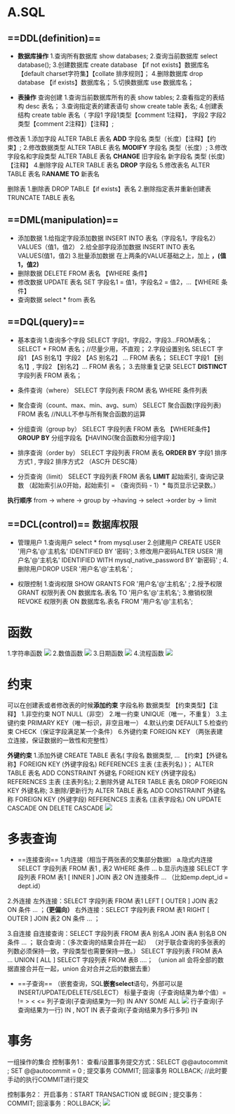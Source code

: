 # A.SQL
## ==DDL(definition)==
- **数据库操作**
1.查询所有数据库  show databases; 
2.查询当前数据库  select database();
3.创建数据库  create database 【if not exists】数据库名【default charset字符集】【collate 排序规则】；
4.删除数据库 drop database 【if exists】数据库名；
5.切换数据库 use 数据库名；

-  **表操作**
查询创建
1.查询当前数据库所有的表 show tables;
2.查看指定的表结构  desc 表名；
3.查询指定表的建表语句 show create table 表名;
4.创建表结构 create table 表名（
      字段1 字段1类型【comment 1注释】，
      字段2 字段2类型【comment 2注释】）【注释】;

修改表
1.添加字段 ALTER TABLE 表名 **ADD** 字段名 类型（长度）【注释】【约束】;
2.修改数据类型 ALTER TABLE 表名 **MODIFY** 字段名 类型（长度）;
3.修改字段名和字段类型 ALTER TABLE 表名 **CHANGE** 旧字段名 新字段名 类型 (长度)【注释】
4.删除字段 ALTER TABLE 表名 **DROP** 字段名
5.修改表名 ALTER TABLE 表名 R**ANAME TO** 新表名

删除表
1.删除表 DROP TABLE【if exists】表名
2.删除指定表并重新创建表 TRUNCATE TABLE 表名

## ==DML(manipulation)==
- 添加数据
1.给指定字段添加数据 INSERT INTO 表名（字段名1，字段名2）VALUES（值1，值2）
2.给全部字段添加数据 INSERT INTO 表名 VALUES(值1，值2)
3.批量添加数据 在上两条的VALUE基础之上，加上 **，(值1，值2)**
- 删除数据
DELETE FROM 表名 【WHERE 条件】
- 修改数据
UPDATE 表名 SET 字段名1 = 值1，字段名2 = 值2，...【WHERE 条件】
- 查询数据
select * from 表名

## ==DQL(query)==
- 基本查询
1.查询多个字段 SELECT 字段1，字段2，字段3...FROM表名；
               SELECT * FROM 表名；//尽量少用，不直观；
2.字段设置别名  SELECT 字段1 【AS 别名1】字段2 【AS 别名2】 ... FROM 表名；
              SELECT 字段1 【别名1】, 字段2 【别名2】... FROM 表名；
3.去除重复记录 SELECT **DISTINCT** 字段列表 FROM 表名；

- 条件查询（where）
SELECT 字段列表 FROM 表名 WHERE 条件列表 

- 聚合查询（count、max、min、avg、sum）
SELECT 聚合函数(字段列表) FROM 表名 //NULL不参与所有聚合函数的运算

- 分组查询（group by）
SELECT 字段列表 FROM 表名 【WHERE条件】 **GROUP BY** 分组字段名【HAVING(聚合函数和分组字段）】

- 排序查询（order by）
SELECT 字段列表 FROM 表名 **ORDER BY** 字段1 排序方式1 , 字段2 排序方式2 （ASC升 DESC降）

- 分页查询（limit）
SELECT 字段列表 FROM 表名 **LIMIT** 起始索引, 查询记录数 
（起始索引从0开始，起始索引 = （查询页码 - 1）* 每页显示记录数。）

**执行顺序**
from -> where -> group by ->having -> select ->order by -> limit

## ==DCL(control)== 数据库权限
- 管理用户
1.查询用户 select * from mysql.user
2.创建用户 CREATE USER '用户名'@'主机名' IDENTIFIED BY '密码';
3.修改用户密码ALTER USER '用户名'@'主机名' IDENTIFIED WITH mysql_native_password BY '新密码' ;
4.删除用户DROP USER '用户名'@'主机名' ;

- 权限控制
1.查询权限 SHOW GRANTS FOR '用户名'@'主机名' ;
2.授予权限 GRANT 权限列表 ON 数据库名.表名 TO '用户名'@'主机名';
3.撤销权限 REVOKE 权限列表 ON 数据库名.表名 FROM '用户名'@'主机名';

# 函数
1.字符串函数
![](未命名/Pasted%20image%2020231023163658.png)
2.数值函数
![](未命名/Pasted%20image%2020231023163747.png)
3.日期函数
![](未命名/Pasted%20image%2020231023163814.png)
4.流程函数
![](未命名/Pasted%20image%2020231023163832.png)

# 约束
可以在创建表或者修改表的时候**添加约束**
字段名称 数据类型 【约束类型】【注释】 
1.非空约束 NOT NULL（非空）
2.唯一约束 UNIQUE（唯一，不重复）
3.主键约束 PRIMARY KEY（唯一标识，非空且唯一）
4.默认约束 DEFAULT
5.检查约束 CHECK（保证字段满足某一个条件）
6.外键约束 FOREIGN KEY （两张表建立连接，保证数据的一致性和完整性）

**外键约束**
1.添加外键  CREATE TABLE 表名( 字段名 数据类型, ... 【约束】【外键名称】FOREIGN KEY (外键字段名) REFERENCES 主表 (主表列名) )；
            ALTER TABLE 表名 ADD CONSTRAINT 外键名 FOREIGN KEY (外键字段名) REFERENCES 主表 (主表列名);
2.删除外键 ALTER TABLE 表名 DROP FOREIGN KEY 外键名称;
3.删除/更新行为
ALTER TABLE 表名 ADD CONSTRAINT 外键名称 FOREIGN KEY (外键字段) REFERENCES 主表名 (主表字段名) ON UPDATE CASCADE ON DELETE CASCADE
![](未命名/Pasted%20image%2020231023170109.png)

# 多表查询
- ==连接查询==
1.内连接（相当于两张表的交集部分数据）
a.隐式内连接  SELECT 字段列表 FROM 表1 , 表2 WHERE 条件 ... 
b.显示内连接  SELECT 字段列表 FROM 表1 [ INNER ] JOIN 表2 ON 连接条件 ... （比如emp.dept_id = dept.id）

2.外连接
左外连接：SELECT 字段列表 FROM 表1 LEFT [ OUTER ] JOIN 表2 ON 条件 ... ；**（更偏向）**
右外连接：SELECT 字段列表 FROM 表1 RIGHT [ OUTER ] JOIN 表2 ON 条件 ... ；

3.自连接
自连接查询：SELECT 字段列表 FROM 表A 别名A JOIN 表A 别名B ON 条件 ... ；
联合查询：（多次查询的结果合并在一起）
（对于联合查询的多张表的列数必须保持一致，字段类型也需要保持一致。）
        SELECT 字段列表 FROM 表A ... 
        UNION [ ALL ] 
        SELECT 字段列表 FROM 表B ....；
（union all 会将全部的数据直接合并在一起，union 会对合并之后的数据去重）

- ==子查询== （嵌套查询，SQL**嵌套select**语句，外部可以是INSERT/UPDATE/DELETE/SELECT）
标量子查询（子查询结果为单个值）= != > < <=
列子查询(子查询结果为一列) IN ANY SOME ALL
![](未命名/Pasted%20image%2020231023205853.png)
行子查询(子查询结果为一行)  IN  , NOT IN
表子查询(子查询结果为多行多列)  IN

# 事务
一组操作的集合
控制事务1：
查看/设置事务提交方式：SELECT @@autocommit ; 
                       SET @@autocommit = 0 ;
提交事务  COMMIT;
回滚事务  ROLLBACK;
//此时要手动的执行COMMIT进行提交

控制事务2：
开启事务：START TRANSACTION 或 BEGIN ;
提交事务：COMMIT;
回滚事务：ROLLBACK;
![](未命名/Pasted%20image%2020231023211642.png)